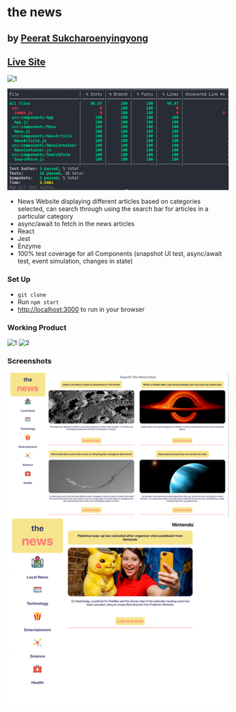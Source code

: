 # the news

## by [Peerat Sukcharoenyingyong](https://www.linkedin.com/in/peerats)

## [Live Site](https://peeratmac.github.io/the-news)

![1](screenshots/working-product-1.gif)

![test-coverage](screenshots/test-coverage.png)

- News Website displaying different articles based on categories selected, can search through using the search bar for articles in a particular category
- async/await to fetch in the news articles
- React
- Jest
- Enzyme
- 100% test coverage for all Components (snapshot UI test, async/await test, event simulation, changes in state)

### Set Up

- `git clone`
- Run `npm start`
- [http://localhost:3000](http://localhost:3000) to run in your browser

### Working Product

![1](screenshots/working-product-1.gif)
![2](screenshots/working-product-2.gif)

### Screenshots

![3](screenshots/full-screen-1.png)
![4](screenshots/full-screen-search-1.png)
